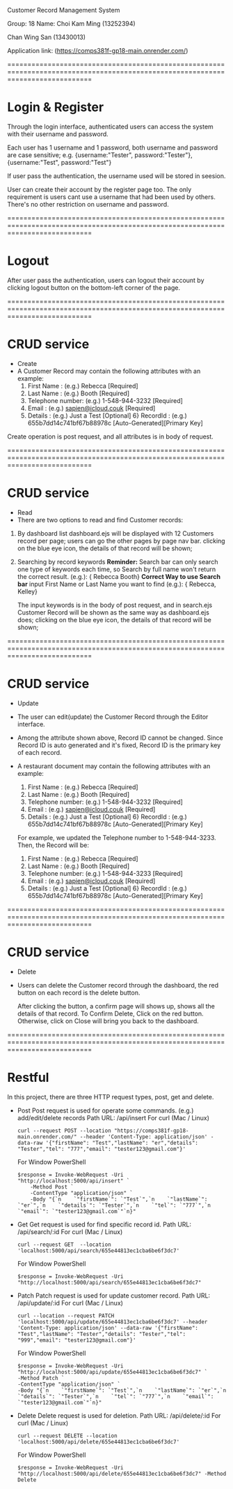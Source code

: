 
Customer Record Management System

Group: 18
Name: 
Choi Kam Ming	(13252394)

Chan Wing San	(13430013)

Application link: 
(https://comps381f-gp18-main.onrender.com/)

=================================================================================================================================
# Login & Register
Through the login interface, authenticated users can access the system with their username and password.

Each user has 1 username and 1 password, both username and password are case sensitive;
e.g. {username:"Tester", password:"Tester"}, {username:"Test", password:"Test"}

If user pass the authentication, the username used will be stored in seesion.

User can create their account by the register page too.
The only requirement is users cant use a username that had been used by others.
There's no other restriction on username and password.

=================================================================================================================================
# Logout
After user pass the authentication, 
users can logout their account by clicking logout button on the bottom-left corner of the page.

=================================================================================================================================
# CRUD service
- Create
-	A Customer Record may contain the following attributes with an example: 
	1)	First Name		: (e.g.) Rebecca 					[Required]
	2)	Last Name		: (e.g.) Booth 						[Required]
	3)	Telephone number: (e.g.) 1-548-944-3232 			[Required]
	4)	Email			: (e.g.) sapien@icloud.couk 		[Required]
	5)	Details			: (e.g.) Just a Test 				[Optional]
	6}	RecordId		: (e.g.) 655b7dd14c741bf67b88978c	[Auto-Generated][Primary Key]

Create operation is post request, and all attributes is in body of request.

=================================================================================================================================
# CRUD service
- Read
-  There are two options to read and find Customer records:

1) By dashboard list
	dashboard.ejs will be displayed with 12 Customers record per page;
	users can go the other pages by page nav bar.
	clicking on the blue eye icon, the details of that record will be shown;

2) Searching by record keywords
	**Reminder:**
	Search bar can only search one type of keywords each time,
	so Search by full name won't return the correct result.
	(e.g.): { Rebecca Booth}
	**Correct Way to use Search bar**
	input First Name or Last Name you want to find 
	(e.g.): { Rebecca, Kelley}
	
	The input keywords is in the body of post request, 
	and in search.ejs Customer Record will be shown as the same way as dashboard.ejs does;
	clicking on the blue eye icon, the details of that record will be shown;

=================================================================================================================================
# CRUD service
- Update
-	The user can edit(update) the Customer Record through the Editor interface.
-	Among the attribute shown above, Record ID cannot be changed. 
	Since Record ID is auto generated and it's fixed, 
	Record ID is the primary key of each record. 

-	A restaurant document may contain the following attributes with an example: 
	1)	First Name		: (e.g.) Rebecca 					[Required]
	2)	Last Name		: (e.g.) Booth 						[Required]
	3)	Telephone number: (e.g.) 1-548-944-3232 			[Required]
	4)	Email			: (e.g.) sapien@icloud.couk 		[Required]
	5)	Details			: (e.g.) Just a Test 				[Optional]
	6}	RecordId		: (e.g.) 655b7dd14c741bf67b88978c	[Auto-Generated][Primary Key]

	For example, we updated the Telephone number to 1-548-944-3233. Then, the Record will be:
	
	1)	First Name		: (e.g.) Rebecca 					[Required]
	2)	Last Name		: (e.g.) Booth 						[Required]
	3)	Telephone number: (e.g.) 1-548-944-3233 			[Required]
	4)	Email			: (e.g.) sapien@icloud.couk 		[Required]
	5)	Details			: (e.g.) Just a Test 				[Optional]
	6}	RecordId		: (e.g.) 655b7dd14c741bf67b88978c	[Auto-Generated][Primary Key]

=================================================================================================================================
# CRUD service
- Delete
-	Users can delete the Customer record through the dashboard, 
	the red button on each record is the delete button.
	
	After clicking the button, a confirm page will shows up,
	shows all the details of that record.
	To Confirm Delete, Click on the red button.
	Otherwise, click on Close will bring you back to the dashboard.

=================================================================================================================================
# Restful
In this project, there are three HTTP request types, post, get and delete.
- Post 
	Post request is used for operate some commands. (e.g.) add/edit/delete records
	Path URL: /api/insert
	For curl (Mac / Linux)
	```
	curl --request POST --location "https://comps381f-gp18-main.onrender.com/" --header 'Content-Type: application/json' -data-raw '{"firstName": "Test","lastName": "er","details": "Tester","tel": "777","email": "tester123@gmail.com"}'
	```
	For Window PowerShell
	```
	$response = Invoke-WebRequest -Uri "http://localhost:5000/api/insert" `
		-Method Post `
		-ContentType "application/json" `
		-Body "{`n    `"firstName`": `"Test`",`n    `"lastName`": `"er`",`n    `"details`": `"Tester`",`n    `"tel`": `"777`",`n    `"email`": `"tester123@gmail.com`"`n}"
	```

- Get
	Get request is used for find specific record id.
	Path URL: /api/search/:id
	For curl (Mac / Linux)
	```
	curl --request GET  --location 'localhost:5000/api/search/655e44813ec1cba6be6f3dc7'
	```
	For Window PowerShell
	```
	$response = Invoke-WebRequest -Uri "http://localhost:5000/api/search/655e44813ec1cba6be6f3dc7"
	```
	
- Patch
	Patch  request is used for update customer record.
	Path URL: /api/update/:id
	For curl (Mac / Linux)
	```
	curl --location --request PATCH 'localhost:5000/api/update/655e44813ec1cba6be6f3dc7' --header 'Content-Type: application/json' --data-raw '{"firstName": "Test","lastName": "Tester","details": "Tester","tel": "999","email": "tester123@gmail.com"}'
	```
	For Window PowerShell
	```
	$response = Invoke-WebRequest -Uri "http://localhost:5000/api/update/655e44813ec1cba6be6f3dc7" `
    -Method Patch `
    -ContentType "application/json" `
    -Body "{`n    `"firstName`": `"Test`",`n    `"lastName`": `"er`",`n    `"details`": `"Tester`",`n    `"tel`": `"777`",`n    `"email`": `"tester123@gmail.com`"`n}"
	```

- Delete
	Delete request is used for deletion.
	Path URL: /api/delete/:id
	For curl (Mac / Linux)
	```
	curl --request DELETE --location 'localhost:5000/api/delete/655e44813ec1cba6be6f3dc7'
	```
	For Window PowerShell
	```
	$response = Invoke-WebRequest -Uri "http://localhost:5000/api/delete/655e44813ec1cba6be6f3dc7" -Method Delete
	```
